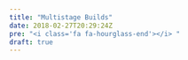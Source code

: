 ```yaml
---
title: "Multistage Builds"
date: 2018-02-27T20:29:24Z
pre: "<i class='fa fa-hourglass-end'></i> "
draft: true
---
```


